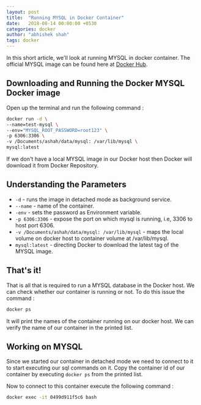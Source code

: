 ```yaml
---
layout: post
title:  "Running MYSQL in Docker Container"
date:   2018-08-14 00:00:00 +0530
categories: docker
author: "abhishek shah"
tags: docker
---
```



In this short article, we'll look at running MYSQL in docker container. The official MYSQL image can be found here at [Docker Hub](https://hub.docker.com/_/mysql/).

## Downloading and Running the Docker MYSQL Docker image

Open up the terminal and run the following command : 

```bash
docker run -d \
--name=test-mysql \
--env="MYSQL_ROOT_PASSWORD=root123" \
-p 6306:3306 \
-v /Documents/ashah/data/mysql: /var/lib/mysql \
mysql:latest
 ```
 If we don't have a local MYSQL image in our Docker host then Docker will download it from Docker Repository. 
 
## Understanding the Parameters
 
 * `-d` - runs the image in detached mode as background service.
 * `--name` - name of the container.
 * `-env` - sets the password as Environment variable.
 * `-p 6306:3306` - expose the port on which mysql is running, i.e, 3306 to host port 6306.
 * `-v /Documents/ashah/data/mysql: /var/lib/mysql` - maps the local volume on docker host to container volume at /var/lib/mysql.
 * `mysql:latest` - directing Docker to download the latest tag of the MYSQL image.
 
## That's it! 
 
That is all that is required to run a MYSQL database in the Docker host. We can check whether our container is running or not. To do this issue the command :

```bash
docker ps
```
It will print the names of the container running on our docker host. We can verify the name of our container in the printed list.

## Working on MYSQL

Since we started our container in detached mode we need to connect to it to start executing our sql commands on it. Copy the container id of our container by executing `docker ps` from the printed list.

Now to connect to this container execute the following command :

```bash
docker exec -it 0499d911f5c6 bash
```


